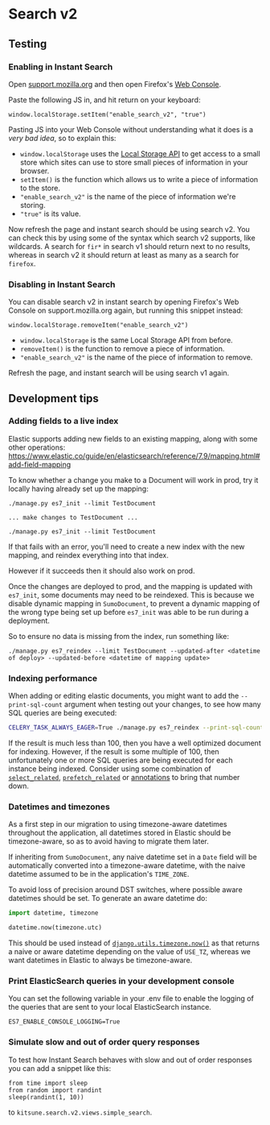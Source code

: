 # Search v2

## Testing

### Enabling in Instant Search

Open [support.mozilla.org](https://support.mozilla.org) and then open Firefox's [Web Console](https://developer.mozilla.org/en-US/docs/Tools/Web_Console).

Paste the following JS in, and hit return on your keyboard:

```
window.localStorage.setItem("enable_search_v2", "true")
```

Pasting JS into your Web Console without understanding what it does is a *very bad idea*,
so to explain this:

* `window.localStorage` uses the [Local Storage API](https://developer.mozilla.org/en-US/docs/Web/API/Window/localStorage) to get access to a small store which sites can use to store small pieces of information in your browser.
* `setItem()` is the function which allows us to write a piece of information to the store.
* `"enable_search_v2"` is the name of the piece of information we're storing.
* `"true"` is its value.

Now refresh the page and instant search should be using search v2.
You can check this by using some of the syntax which search v2 supports,
like wildcards.
A search for `fir*` in search v1 should return next to no results,
whereas in search v2 it should return at least as many as a search for `firefox`.

### Disabling in Instant Search

You can disable search v2 in instant search by opening Firefox's Web Console on support.mozilla.org again,
but running this snippet instead:

```
window.localStorage.removeItem("enable_search_v2")
```

* `window.localStorage` is the same Local Storage API from before.
* `removeItem()` is the function to remove a piece of information.
* `"enable_search_v2"` is the name of the piece of information to remove.

Refresh the page,
and instant search will be using search v1 again.

## Development tips

### Adding fields to a live index

Elastic supports adding new fields to an existing mapping,
along with some other operations:
https://www.elastic.co/guide/en/elasticsearch/reference/7.9/mapping.html#add-field-mapping

To know whether a change you make to a Document will work in prod,
try it locally having already set up the mapping:

```
./manage.py es7_init --limit TestDocument

... make changes to TestDocument ...

./manage.py es7_init --limit TestDocument
```

If that fails with an error,
you'll need to create a new index with the new mapping,
and reindex everything into that index.

However if it succeeds then it should also work on prod.

Once the changes are deployed to prod,
and the mapping is updated with `es7_init`,
some documents may need to be reindexed.
This is because we disable dynamic mapping in `SumoDocument`,
to prevent a dynamic mapping of the wrong type being set up before `es7_init` was able to be run during a deployment.

So to ensure no data is missing from the index,
run something like:

```
./manage.py es7_reindex --limit TestDocument --updated-after <datetime of deploy> --updated-before <datetime of mapping update>
```

### Indexing performance

When adding or editing elastic documents,
you might want to add the `--print-sql-count` argument when testing out your changes,
to see how many SQL queries are being executed:

```sh
CELERY_TASK_ALWAYS_EAGER=True ./manage.py es7_reindex --print-sql-count --sql-chunk-size=100 --count=100
```

If the result is much less than 100,
then you have a well optimized document for indexing.
However, if the result is some multiple of 100,
then unfortunately one or more SQL queries are being executed for each instance being indexed.
Consider using some combination of
[`select_related`](https://docs.djangoproject.com/en/dev/ref/models/querysets/#select-related),
[`prefetch_related`](https://docs.djangoproject.com/en/dev/ref/models/querysets/#prefetch-related)
or [annotations](https://docs.djangoproject.com/en/dev/ref/models/querysets/#annotate)
to bring that number down.

### Datetimes and timezones

As a first step in our migration to using timezone-aware datetimes throughout the application,
all datetimes stored in Elastic should be timezone-aware,
so as to avoid having to migrate them later.

If inheriting from `SumoDocument`,
any naive datetime set in a `Date` field will be automatically converted into a timezone-aware datetime,
with the naive datetime assumed to be in the application's `TIME_ZONE`.

To avoid loss of precision around DST switches,
where possible aware datetimes should be set.
To generate an aware datetime do:

```python
import datetime, timezone

datetime.now(timezone.utc)
```

This should be used instead of
[`django.utils.timezone.now()`](https://docs.djangoproject.com/en/2.2/ref/utils/#django.utils.timezone.now)
as that returns a naive or aware datetime depending on the value of `USE_TZ`, whereas we want datetimes in Elastic to always be timezone-aware.

### Print ElasticSearch queries in your development console

You can set the following variable in your .env file to enable the logging of the queries that are sent to your local ElasticSearch instance.

```
ES7_ENABLE_CONSOLE_LOGGING=True
```

### Simulate slow and out of order query responses

To test how Instant Search behaves with slow and out of order responses you can add a snippet like this:

```
from time import sleep
from random import randint
sleep(randint(1, 10))
```

to `kitsune.search.v2.views.simple_search`.
